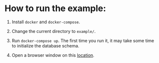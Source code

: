 # How to run the example:

1. Install `docker` and `docker-compose`.

2. Change the current directory to `example/`.

3. Run `docker-compose up`. The first time you run it, it may take
   some time to initialize the database schema.

4. Open a browser window on this
   [location](http://localhost:4444/oauth2/auth?client_id=consumer-app&redirect_uri=http://localhost:4488/users/hello_world&response_type=code&state=1234567890&scope=openid).
